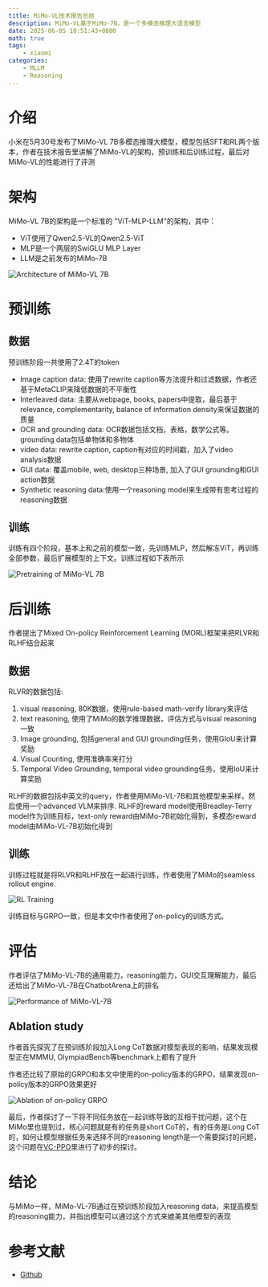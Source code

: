 ```yaml
---
title: MiMo-VL技术报告总结
description: MiMo-VL基于MiMo-7B，是一个多模态推理大语言模型
date: 2025-06-05 10:51:43+0800
math: true
tags: 
    - xiaomi
categories:
    - MLLM 
    - Reasoning
---
```


# 介绍

小米在5月30号发布了MiMo-VL 7B多模态推理大模型，模型包括SFT和RL两个版本，作者在技术报告里讲解了MiMo-VL的架构，预训练和后训练过程，最后对MiMo-VL的性能进行了评测

# 架构

MiMo-VL 7B的架构是一个标准的 "ViT-MLP-LLM"的架构，其中：

- ViT使用了Qwen2.5-VL的Qwen2.5-ViT
- MLP是一个两层的SwiGLU MLP Layer
- LLM是之前发布的MiMo-7B

![Architecture of MiMo-VL 7B](architecture.png)

# 预训练

## 数据

预训练阶段一共使用了2.4T的token

- Image caption data: 使用了rewrite caption等方法提升和过滤数据，作者还基于MetaCLIP来降低数据的不平衡性
- Interleaved data: 主要从webpage, books, papers中提取，最后基于relevance, complementarity, balance of information density来保证数据的质量
- OCR and grounding data: OCR数据包括文档，表格，数学公式等。grounding data包括单物体和多物体
- video data: rewrite caption, caption有对应的时间戳，加入了video analysis数据
- GUI data: 覆盖mobile, web, desktop三种场景, 加入了GUI grounding和GUI action数据
- Synthetic reasoning data:使用一个reasoning model来生成带有思考过程的reasoning数据

## 训练

训练有四个阶段，基本上和之前的模型一致，先训练MLP，然后解冻ViT，再训练全部参数，最后扩展模型的上下文。训练过程如下表所示

![Pretraining of MiMo-VL 7B](pretraining.png)

# 后训练

作者提出了Mixed On-policy Reinforcement Learning (MORL)框架来把RLVR和RLHF结合起来

## 数据

RLVR的数据包括:

1. visual reasoning, 80K数据，使用rule-based math-verify library来评估
2. text reasoning, 使用了MiMo的数学推理数据，评估方式与visual reasoning一致
3. Image grounding, 包括general and GUI grounding任务，使用GIoU来计算奖励
4. Visual Counting, 使用准确率来打分
5. Temporal Video Grounding, temporal video grounding任务，使用IoU来计算奖励

RLHF的数据包括中英文的query，作者使用MiMo-VL-7B和其他模型来采样，然后使用一个advanced VLM来排序.
RLHF的reward model使用Breadley-Terry model作为训练目标，text-only reward由MiMo-7B初始化得到，多模态reward model由MiMo-VL-7B初始化得到

## 训练

训练过程就是将RLVR和RLHF放在一起进行训练，作者使用了MiMo的seamless rollout engine.

![RL Training](RL_training.png)

训练目标与GRPO一致，但是本文中作者使用了on-policy的训练方式。

# 评估

作者评估了MiMo-VL-7B的通用能力，reasoning能力，GUI交互理解能力，最后还给出了MiMo-VL-7B在ChatbotArena上的排名

![Performance of MiMo-VL-7B](Performance.png)

## Ablation study

作者首先探究了在预训练阶段加入Long CoT数据对模型表现的影响，结果发现模型正在MMMU, OlympiadBench等benchmark上都有了提升

作者还比较了原始的GRPO和本文中使用的on-policy版本的GRPO，结果发现on-policy版本的GRPO效果更好

![Ablation of on-policy GRPO](on-policy-GRPO-ablation.png)

最后，作者探讨了一下将不同任务放在一起训练导致的互相干扰问题，这个在MiMo里也提到过，核心问题就是有的任务是short CoT的，有的任务是Long CoT的，如何让模型根据任务来选择不同的reasoning length是一个需要探讨的问题，这个问题在[VC-PPO](https://maosong.website/p/vc-ppo%E5%AD%A6%E4%B9%A0%E7%AC%94%E8%AE%B0/)里进行了初步的探讨。

# 结论

与MiMo一样，MiMo-VL-7B通过在预训练阶段加入reasoning data，来提高模型的reasoning能力，并指出模型可以通过这个方式来媲美其他模型的表现

# 参考文献

- [Github](https://github.com/XiaomiMiMo/MiMo-VL)
